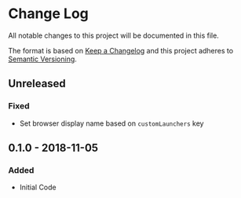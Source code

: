 # Change Log
All notable changes to this project will be documented in this file.

The format is based on [Keep a Changelog](http://keepachangelog.com/)
and this project adheres to [Semantic Versioning](http://semver.org/).

## Unreleased
### Fixed
- Set browser display name based on `customLaunchers` key

## 0.1.0 - 2018-11-05
### Added
- Initial Code

